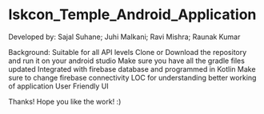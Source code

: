 # Iskcon_Temple_Android_Application
Developed by: 
Sajal Suhane; Juhi Malkani; Ravi Mishra; Raunak Kumar

Background:
Suitable for all API levels
Clone or Download the repository and run it on your android studio
Make sure you have all the gradle files updated
Integrated with firebase database and programmed in Kotlin
Make sure to change firebase connectivity LOC for understanding better working of application
User Friendly UI

Thanks! Hope you like the work! :)
